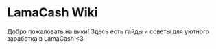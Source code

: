 # LamaCash Wiki

Добро пожаловать на вики! Здесь есть гайды и советы для уютного заработка в LamaCash  <3
